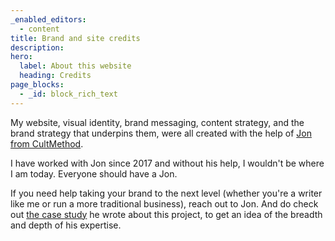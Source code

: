 ```yaml
---
_enabled_editors:
  - content
title: Brand and site credits
description:
hero:
  label: About this website
  heading: Credits
page_blocks:
  - _id: block_rich_text
---
```


My website, visual identity, brand messaging, content strategy, and the brand strategy that underpins them, were all created with the help of [Jon from CultMethod](https://cultmethod.com).

I have worked with Jon since 2017 and without his help, I wouldn't be where I am today. Everyone should have a Jon.

If you need help taking your brand to the next level (whether you're a writer like me or run a more traditional business), reach out to Jon. And do check out [the case study](https://cultmethod.com/work/ed-latimore/) he wrote about this project, to get an idea of the breadth and depth of his expertise.